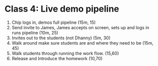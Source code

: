 # Class 4: Live demo pipeline

1. Chip logs in, demos full pipeline (15m, 15)
2. Send invite to James, James accepts on screen, sets up and logs in runs pipeline (10m, 25)
3. Invites out to the students (not Dhanny) (5m, 30)
4. Walk around make sure students are and where they need to be (15m, 45)
5. Walk students through running the work flow. (15,60)
6. Release and Introduce the homework (10,70)
